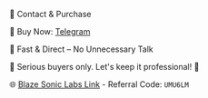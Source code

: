 💼 Contact & Purchase

🔹 Buy Now: [Telegram](https://t.me/meomundep)

🔹 Fast & Direct – No Unnecessary Talk

📌 Serious buyers only. Let's keep it professional! 🚀

🌐 [Blaze Sonic Labs Link](my.soniclabs.com/points) - Referral Code: `UMU6LM`
